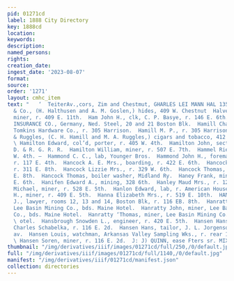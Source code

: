 ```yaml
---
pid: 01271cd
label: 1888 City Directory
key: 1888cd
location: 
keywords: 
description: 
named_persons: 
rights: 
creation_date: 
ingest_date: '2023-08-07'
format: 
source: 
order: '1271'
layout: cmhc_item
text: "   ‘  TeiterAv.,cors, Zim and Chestmut, GHARLES LEI MANN HAL 135 HAN  Halthusen
  & Co., (H. Halthusen and A. M. Goslen,) hides, 409 W. Chestnut  Halverson Charles,
  miner, r. 409 E. 11th.  Ham John H., clk, C. P. Basye, r. 146 E. 6th.  HAMBURG-BREMAEN
  INSURANCE CO., Germany, Ned. Steel, 20 and 21 Boston Blk.  Hamill Charles H., clk,
  Tomkins Hardware Co., r. 305 Harrison.  Hamill M. P., r. 305 Harrison av.  Hamill
  & Ruggles, (C. H. Hamill and M. A. Ruggles,) cigars and tobacco, 412 Harrison av.
  \ Hamilton Edward, col’d, porter, r. 405 W. 4th.  Hamilton John, section foreman,
  D. & R. G. R. R.  Hamilton William, miner, r. 507 E. 7th.  Hammel Rie S., r. 111
  W. 4th. —  Hammond C. C., lab, Younger Bros.  Hammond John H., foreman, Thomas Palmer,
  r. 117 E. 4th.  Hancock A. E. Mrs., boarding, r. 422 E. 6th.  Hancock Jobn, miner,
  r. 311 E. 8th.  Hancock Lizzie Mrs., r. 329 W. 6th.  Hancock Thomas, miner, r. 311
  E. 8th.  Hancock Thomas, boiler washer, Midland Ry.  Haney Frank, miner, r. 328
  E. 6th.  Hanifen Edward A., mining, 328 6th.  Hanley Maud Mrs., r. 126 . 4th.  Hanley
  Michael, miner, r. 528 E. 5th.  Hanlon Edward, lab, r. American House.  Hanlon Patrick
  H., miner, r. 409 E. 5th.  Hanna Elizabeth Mrs., r. 519 E. 10th.  HANNA SEPTIMUS
  J., lawyer, rooms 12, 13 and 14, Boston Blk, r. 116 EB. 8th.  Hanratty Hugh, miner,
  Lee Basin Mining Co., bds. Maine Hotel.  Hanratty John, miner, Lee Basin Mining
  Co., bds. Maine Hotel.  Hanratty ‘Thomas, miner, Lee Basin Mining Co., bds. Maine
  \ otel.  Hansbrough Snowden L., engineer, r. 420 E. 5th.  Hansen Hans, cigarmkr,
  Charles Schabelka, r. 116 E. 2d.  Hansen Hans, tailor, J. L. Jorgenson, r. 605 Harrison
  av.  Hansen Louis, watchman, Arkansas Valley Sampling Wks., r. rear 133 W. 7th.
  \ Hansen Soren, miner, r. 116 E. 2d.  J: J) QUINN, ease Fters sr. MIXED PAINTS    "
thumbnail: "/img/derivatives/iiif/images/01271cd/full/250,/0/default.jpg"
full: "/img/derivatives/iiif/images/01271cd/full/1140,/0/default.jpg"
manifest: "/img/derivatives/iiif/01271cd/manifest.json"
collection: directories
---
```

